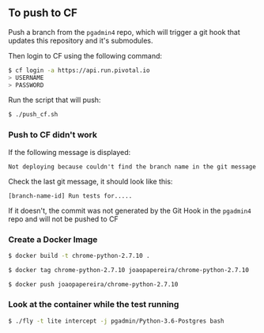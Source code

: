 
## To push to CF

Push a branch from the `pgadmin4` repo, which will trigger a git hook that updates this repository and it's submodules. 

Then login to CF using the following command:

```bash
$ cf login -a https://api.run.pivotal.io
> USERNAME
> PASSWORD
```

Run the script that will push:

```bash
$ ./push_cf.sh
```


### Push to CF didn't work

If the following message is displayed:

`Not deploying because couldn't find the branch name in the git message`

Check the last git message, it should look like this:

`[branch-name-id] Run tests for.....`

If it doesn't, the commit was not generated by the Git Hook in the `pgadmin4` repo and will not be pushed to CF

### Create a Docker Image

```bash
$ docker build -t chrome-python-2.7.10 .

$ docker tag chrome-python-2.7.10 joaopapereira/chrome-python-2.7.10

$ docker push joaopapereira/chrome-python-2.7.10
```

### Look at the container while the test running

```bash
$ ./fly -t lite intercept -j pgadmin/Python-3.6-Postgres bash
```

